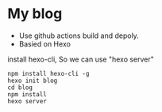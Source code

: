 # My blog

- Use github actions build and depoly.
- Basied on Hexo

install hexo-cli, So we can use "hexo server"

```
npm install hexo-cli -g
hexo init blog
cd blog
npm install
hexo server
```
